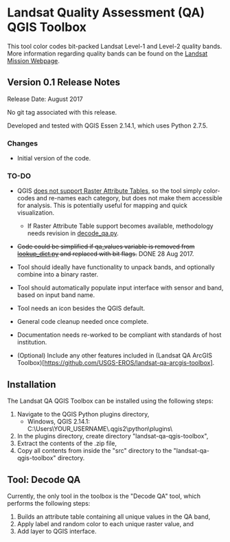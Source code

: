 # Landsat Quality Assessment (QA) QGIS Toolbox
This tool color codes bit-packed Landsat Level-1 and Level-2 quality bands. More information regarding quality bands can be found on the [Landsat Mission Webpage](https://landsat.usgs.gov/).


## Version 0.1 Release Notes
Release Date: August 2017

No git tag associated with this release.

Developed and tested with QGIS Essen 2.14.1, which uses Python 2.7.5. 

### Changes
* Initial version of the code.

### TO-DO
* QGIS [does not support Raster Attribute Tables](https://issues.qgis.org/issues/4321), so the tool simply color-codes and re-names each category, but does not make them accessible for analysis. This is potentially useful for mapping and quick visualization.
  * If Raster Attribute Table support becomes available, methodology needs revision in [decode_qa.py](./src/decode_qa.py).
* ~~Code could be simplified if qa_values variable is removed from [lookup_dict.py](./src/lookup_dict.py) and replaced with bit flags.~~ DONE 28 Aug 2017.
* Tool should ideally have functionality to unpack bands, and optionally combine into a binary raster.
* Tool should automatically populate input interface with sensor and band, based on input band name.
* Tool needs an icon besides the QGIS default.
* General code cleanup needed once complete.
* Documentation needs re-worked to be compliant with standards of host institution.
 
* (Optional) Include any other features included in (Landsat QA ArcGIS Toolbox)[https://github.com/USGS-EROS/landsat-qa-arcgis-toolbox].


## Installation
The Landsat QA QGIS Toolbox can be installed using the following steps:
1. Navigate to the QGIS Python plugins directory,
    * Windows, QGIS 2.14.1: C:\Users\YOUR_USERNAME\\.qgis2\python\plugins\
2. In the plugins directory, create directory "landsat-qa-qgis-toolbox",
3. Extract the contents of the .zip file,
4. Copy all contents from inside the "src" directory to the "landsat-qa-qgis-toolbox" directory.


## Tool: Decode QA
Currently, the only tool in the toolbox is the "Decode QA" tool, which performs the following steps:
1. Builds an attribute table containing all unique values in the QA band,
2. Apply label and random color to each unique raster value, and
3. Add layer to QGIS interface.
